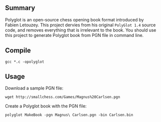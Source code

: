 ## Summary

Polyglot is an open-source chess opening book format introduced by Fabien Letouzey. This project dervies from his original `PolyGlot 1.4` source code, and removes everything that is irrelevant to the book. You should use this project to generate Polyglot book from PGN file in command line.

## Compile

`gcc *.c -opolyglot`

## Usage

Download a sample PGN file:

`wget http://smallchess.com/Games/Magnus%20Carlsen.pgn`

Create a Polyglot book with the PGN file:

`polyglot MakeBook -pgn Magnus\ Carlsen.pgn -bin Carlsen.bin`
